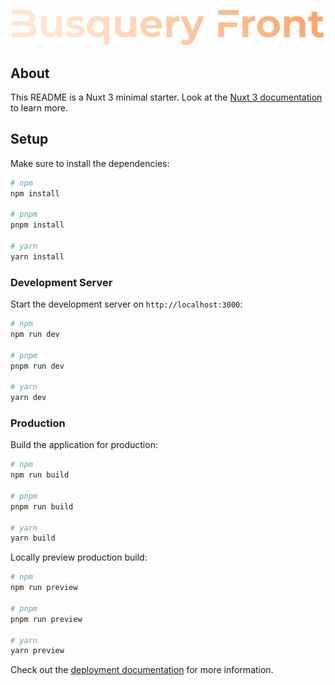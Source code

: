 <p align="center">
    <img src="../wiki/busquery-front.svg" width="500">
</p>

## About

This README is a Nuxt 3 minimal starter. Look at the
[Nuxt 3 documentation](https://nuxt.com/docs/getting-started/introduction)
to learn more.

## Setup

Make sure to install the dependencies:

```bash
# npm
npm install

# pnpm
pnpm install

# yarn
yarn install
```

### Development Server

Start the development server on `http://localhost:3000`:

```bash
# npm
npm run dev

# pnpm
pnpm run dev

# yarn
yarn dev
```

### Production

Build the application for production:

```bash
# npm
npm run build

# pnpm
pnpm run build

# yarn
yarn build
```

Locally preview production build:

```bash
# npm
npm run preview

# pnpm
pnpm run preview

# yarn
yarn preview
```

Check out the [deployment documentation](https://nuxt.com/docs/getting-started/deployment) for more information.